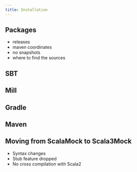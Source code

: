 ```yaml
---
title: Installation
---
```


## Packages

- releases
- maven coordinates
- no snapshots
- where to find the sources

## SBT
## Mill
## Gradle
## Maven

## Moving from ScalaMock to Scala3Mock

- Syntax changes
- Stub feature dropped
- No cross compilation with Scala2
